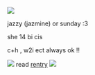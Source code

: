 ![](https://64.media.tumblr.com/047a1c540da9f61b2d13e020be95db12/7f94b96ab6cde4ba-04/s2048x3072/e8b151f54d1cfd0d03d4b09ac321b9518de99a1d.pnj)

jazzy (jazmine) or sunday :3 

she 14 bi cis

c+h , w2i ect always ok !! 

![](https://64.media.tumblr.com/cda98a64ae619ca2976060ee3f7e9271/d3a0faeeb80878b0-40/s75x75_c1/10d1e6ca8bc477568a1c519461c4f0f4b86b203d.gifv) read [rentry](https://rentry.co/mmobb)  ![](https://64.media.tumblr.com/682c26d2c494ae97e6757717f275aae5/d3a0faeeb80878b0-c6/s75x75_c1/74c4c2a8240f2d960cfa3beaea7de6a978e11cce.gifv)
